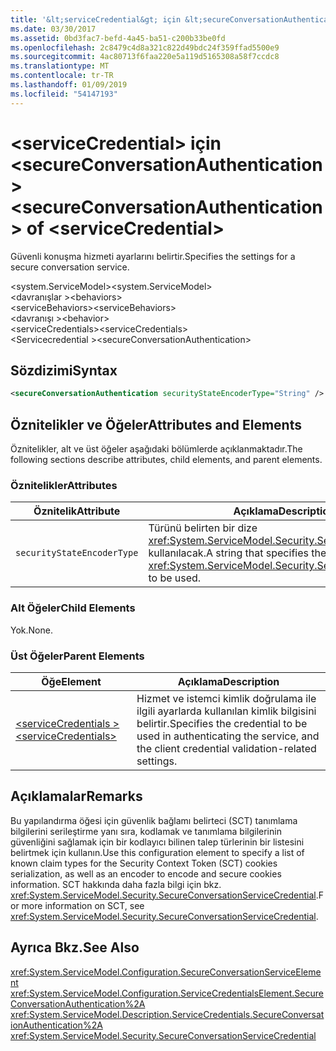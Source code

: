```yaml
---
title: '&lt;serviceCredential&gt; için &lt;secureConversationAuthentication&gt;'
ms.date: 03/30/2017
ms.assetid: 0bd3fac7-befd-4a45-ba51-c200b33be0fd
ms.openlocfilehash: 2c8479c4d8a321c822d49bdc24f359ffad5500e9
ms.sourcegitcommit: 4ac80713f6faa220e5a119d5165308a58f7ccdc8
ms.translationtype: MT
ms.contentlocale: tr-TR
ms.lasthandoff: 01/09/2019
ms.locfileid: "54147193"
---
```

# <a name="ltsecureconversationauthenticationgt-of-ltservicecredentialgt"></a><span data-ttu-id="f6994-102">&lt;serviceCredential&gt; için &lt;secureConversationAuthentication&gt;</span><span class="sxs-lookup"><span data-stu-id="f6994-102">&lt;secureConversationAuthentication&gt; of &lt;serviceCredential&gt;</span></span>
<span data-ttu-id="f6994-103">Güvenli konuşma hizmeti ayarlarını belirtir.</span><span class="sxs-lookup"><span data-stu-id="f6994-103">Specifies the settings for a secure conversation service.</span></span>  
  
 <span data-ttu-id="f6994-104">\<system.ServiceModel></span><span class="sxs-lookup"><span data-stu-id="f6994-104">\<system.ServiceModel></span></span>  
<span data-ttu-id="f6994-105">\<davranışlar ></span><span class="sxs-lookup"><span data-stu-id="f6994-105">\<behaviors></span></span>  
<span data-ttu-id="f6994-106">\<serviceBehaviors></span><span class="sxs-lookup"><span data-stu-id="f6994-106">\<serviceBehaviors></span></span>  
<span data-ttu-id="f6994-107">\<davranışı ></span><span class="sxs-lookup"><span data-stu-id="f6994-107">\<behavior></span></span>  
<span data-ttu-id="f6994-108">\<serviceCredentials></span><span class="sxs-lookup"><span data-stu-id="f6994-108">\<serviceCredentials></span></span>  
<span data-ttu-id="f6994-109">\<Servicecredential ></span><span class="sxs-lookup"><span data-stu-id="f6994-109">\<secureConversationAuthentication></span></span>  
  
## <a name="syntax"></a><span data-ttu-id="f6994-110">Sözdizimi</span><span class="sxs-lookup"><span data-stu-id="f6994-110">Syntax</span></span>  
  
```xml  
<secureConversationAuthentication securityStateEncoderType="String" />
```  
  
## <a name="attributes-and-elements"></a><span data-ttu-id="f6994-111">Öznitelikler ve Öğeler</span><span class="sxs-lookup"><span data-stu-id="f6994-111">Attributes and Elements</span></span>  
 <span data-ttu-id="f6994-112">Öznitelikler, alt ve üst öğeler aşağıdaki bölümlerde açıklanmaktadır.</span><span class="sxs-lookup"><span data-stu-id="f6994-112">The following sections describe attributes, child elements, and parent elements.</span></span>  
  
### <a name="attributes"></a><span data-ttu-id="f6994-113">Öznitelikler</span><span class="sxs-lookup"><span data-stu-id="f6994-113">Attributes</span></span>  
  
|<span data-ttu-id="f6994-114">Öznitelik</span><span class="sxs-lookup"><span data-stu-id="f6994-114">Attribute</span></span>|<span data-ttu-id="f6994-115">Açıklama</span><span class="sxs-lookup"><span data-stu-id="f6994-115">Description</span></span>|  
|---------------|-----------------|  
|`securityStateEncoderType`|<span data-ttu-id="f6994-116">Türünü belirten bir dize <xref:System.ServiceModel.Security.SecurityStateEncoder> kullanılacak.</span><span class="sxs-lookup"><span data-stu-id="f6994-116">A string that specifies the type of <xref:System.ServiceModel.Security.SecurityStateEncoder> to be used.</span></span>|  
  
### <a name="child-elements"></a><span data-ttu-id="f6994-117">Alt Öğeler</span><span class="sxs-lookup"><span data-stu-id="f6994-117">Child Elements</span></span>  
 <span data-ttu-id="f6994-118">Yok.</span><span class="sxs-lookup"><span data-stu-id="f6994-118">None.</span></span>  
  
### <a name="parent-elements"></a><span data-ttu-id="f6994-119">Üst Öğeler</span><span class="sxs-lookup"><span data-stu-id="f6994-119">Parent Elements</span></span>  
  
|<span data-ttu-id="f6994-120">Öğe</span><span class="sxs-lookup"><span data-stu-id="f6994-120">Element</span></span>|<span data-ttu-id="f6994-121">Açıklama</span><span class="sxs-lookup"><span data-stu-id="f6994-121">Description</span></span>|  
|-------------|-----------------|  
|[<span data-ttu-id="f6994-122">\<serviceCredentials ></span><span class="sxs-lookup"><span data-stu-id="f6994-122">\<serviceCredentials></span></span>](../../../../../docs/framework/configure-apps/file-schema/wcf/servicecredentials.md)|<span data-ttu-id="f6994-123">Hizmet ve istemci kimlik doğrulama ile ilgili ayarlarda kullanılan kimlik bilgisini belirtir.</span><span class="sxs-lookup"><span data-stu-id="f6994-123">Specifies the credential to be used in authenticating the service, and the client credential validation-related settings.</span></span>|  
  
## <a name="remarks"></a><span data-ttu-id="f6994-124">Açıklamalar</span><span class="sxs-lookup"><span data-stu-id="f6994-124">Remarks</span></span>  
 <span data-ttu-id="f6994-125">Bu yapılandırma öğesi için güvenlik bağlamı belirteci (SCT) tanımlama bilgilerini serileştirme yanı sıra, kodlamak ve tanımlama bilgilerinin güvenliğini sağlamak için bir kodlayıcı bilinen talep türlerinin bir listesini belirtmek için kullanın.</span><span class="sxs-lookup"><span data-stu-id="f6994-125">Use this configuration element to specify a list of known claim types for the Security Context Token (SCT) cookies serialization, as well as an encoder to encode and secure cookies information.</span></span> <span data-ttu-id="f6994-126">SCT hakkında daha fazla bilgi için bkz. <xref:System.ServiceModel.Security.SecureConversationServiceCredential>.</span><span class="sxs-lookup"><span data-stu-id="f6994-126">For more information on SCT, see <xref:System.ServiceModel.Security.SecureConversationServiceCredential>.</span></span>  
  
## <a name="see-also"></a><span data-ttu-id="f6994-127">Ayrıca Bkz.</span><span class="sxs-lookup"><span data-stu-id="f6994-127">See Also</span></span>  
 <xref:System.ServiceModel.Configuration.SecureConversationServiceElement>  
 <xref:System.ServiceModel.Configuration.ServiceCredentialsElement.SecureConversationAuthentication%2A>  
 <xref:System.ServiceModel.Description.ServiceCredentials.SecureConversationAuthentication%2A>  
 <xref:System.ServiceModel.Security.SecureConversationServiceCredential>
